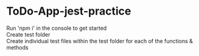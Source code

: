 # ToDo-App-jest-practice

Run 'npm i' in the console to get started <br/>
Create test folder <br/>
Create individual test files within the test folder for each of the functions & methods <br/>
